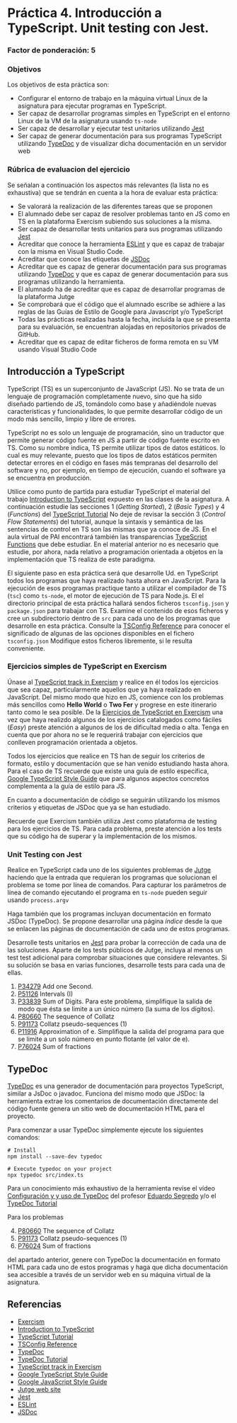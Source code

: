 # Práctica 4. Introducción a TypeScript. Unit testing con Jest.
### Factor de ponderación: 5

### Objetivos
Los objetivos de esta práctica son:
* Configurar el entorno de trabajo en la máquina virtual Linux de la asignatura para ejecutar programas en TypeScript.
* Ser capaz de desarrollar programas simples en TypeScript en el entorno Linux de la VM de la asignatura usando
  `ts-node`
* Ser capaz de desarrollar y ejecutar test unitarios utilizando
  [Jest](https://jestjs.io/)
* Ser capaz de generar documentación para sus programas TypeScript utilizando
  [TypeDoc](https://typedoc.org/)
  y de visualizar dicha documentación en un servidor web

### Rúbrica de evaluacion del ejercicio
Se señalan a continuación los aspectos más relevantes (la lista no es exhaustiva)
que se tendrán en cuenta a la hora de evaluar esta práctica:
* Se valorará la realización de las diferentes tareas que se proponen
* El alumnado debe ser capaz de resolver problemas tanto en JS como en TS en la plataforma Exercism subiendo sus soluciones a la misma.
* Ser capaz de desarrollar tests unitarios para sus programas utilizando
  [Jest](https://jestjs.io/)
* Acreditar que conoce la herramienta 
  [ESLint](https://eslint.org/)
y que es capaz de trabajar con la misma en Visual Studio Code.
* Acreditar que conoce las etiquetas de 
  [JSDoc](https://jsdoc.app/)
* Acreditar que es capaz de generar documentación para sus programas utilizando
  [TypeDoc](https://typedoc.org/)
y que es capaz de generar documentación para sus programas utilizando la herramienta.
* El alumnado ha de acreditar que es capaz de desarrollar programas de la plataforma Jutge
* Se comprobará que el código que el alumnado escribe se adhiere a las reglas de las Guías de Estilo de Google
  para Javascript y/o TypeScript
* Todas las prácticas realizadas hasta la fecha, incluída la que se presenta para su evaluación, se encuentran alojadas en repositorios privados de GitHub.
* Acreditar que es capaz de editar ficheros de forma remota en su VM usando Visual Studio Code

## Introducción a TypeScript
TypeScript (TS) es un superconjunto de JavaScript (JS). 
No se trata de un lenguaje de programación completamente nuevo, sino que ha sido diseñado 
partiendo de JS, tomándolo como base y añadiéndole nuevas características y funcionalidades, 
lo que permite desarrollar código de un modo más sencillo, limpio y libre de errores.

TypeScript no es solo un lenguaje de programación, sino un traductor que permite generar código fuente 
en JS a partir de código fuente escrito en TS. 
Como su nombre indica, TS permite utilizar tipos de datos estáticos. 
lo cual es muy relevante, puesto que los tipos de datos estáticos permiten detectar errores en el código 
en fases más tempranas del desarrollo del software y no, por ejemplo, en tiempo de ejecución, cuando el 
software ya se encuentra en producción.

Utilice como punto de partida para estudiar TypeScript el material del trabajo
[Introduction to
TypeScript](https://github.com/ULL-ESIT-PAI-2023-2024/2023-2024-pai-introduction-to-ts-introduction-to-ts.git)
expuesto en las clases de la asignatura.
A continuación estudie las secciones 1 (*Getting Started*), 2 (*Basic Types*) y 4 (*Functions*) del
[TypeScript Tutorial](https://www.typescripttutorial.net/)
No deje de revisar la sección 3 (*Control Flow Statements*) del tutorial, aunque la sintaxis y semántica de las 
sentencias de control en TS son las mismas que ya conoce de JS.
En el aula virtual de PAI encontrará también las transparencias
[TypeScript Functions](https://campusingenieriaytecnologia2324.ull.es/mod/url/view.php?id=5202)
que debe estudiar.
En el material anterior no es necesario que estudie, por ahora, nada relativo a programación orientada a objetos en
la implementación que TS realiza de este paradigma.

El siguiente paso en esta práctica será que desarrolle Ud. en TypeScript todos los programas que haya realizado
hasta ahora en JavaScript.
Para la ejecución de esos programas practique tanto a utilizar el compilador de TS (`tsc`)  como
`ts-node`, el motor de ejecución de TS para Node.js.
El el directorio principal de esta práctica hallará sendos ficheros
`tsconfig.json` y `package.json` para trabajar con TS.
Examine el contenido de esos ficheros y cree un subdirectorio dentro de `src` para cada uno de los programas
que desarrolle en esta práctica.
Consulte la
[TSConfig Reference](https://www.typescriptlang.org/tsconfig)
para conocer el significado de algunas de las opciones disponibles en el fichero `tsconfig.json`
Modifique estos ficheros libremente, si le resulta conveniente.

### Ejercicios simples de TypeScript en Exercism
Únase al
[TypeScript track in Exercism](https://exercism.org/tracks/typescript)
y realice en él todos los ejercicios que sea capaz, particularmente aquellos que ya haya realizado en JavaScript.
Del mismo modo que hizo en JS, comience con los problemas más sencillos como **Hello World** o **Two Fer** y progrese
en este itinerario tanto como le sea posible.
De la 
[Ejercicios de TypeScript en Exercism](https://exercism.org/tracks/typescript/exercises)
una vez que haya realizdo algunos de los ejercicios catalogados como fáciles (*Easy*) preste atención a
algunos de los de dificultad media o alta.
Tenga en cuenta que por ahora no se le requerirá trabajar con ejercicios que conlleven programación orientada a objetos.

Todos los ejercicios que realice en TS han de seguir los criterios de formato, estilo y documentación que
se han venido estudiando hasta ahora.
Para el caso de TS recuerde que existe una guía de estilo específica,
[Google TypeScript Style Guide](https://google.github.io/styleguide/tsguide.html)
que para algunos aspectos concretos complementa a la guía de estilo para JS.

En cuanto a documentación de código se seguirán utilizando los mismos criterios y etiquetas de JSDoc que ya
se han estudiado.

Recuerde que Exercism también utiliza Jest como plataforma de testing para los ejercicios de TS.
Para cada problema, preste atención a los tests que su código ha de superar y la implementación de los mismos.

### Unit Testing con Jest
Realice en TypeScript cada uno de los siguientes problemas de
[Jutge](https://jutge.org/)
haciendo que la entrada que requieran los programas que solucionan el problema se tome por línea de comandos.
Para capturar los parámetros de línea de comando ejecutando el programa en `ts-node` pueden seguir usando
`process.argv`

Haga también que los programas incluyan documentación en formato JSDoc (TypeDoc). 
Se propone desarrollar una página *índice* desde la que se enlacen las páginas de documentación de cada uno de
estos programas.

Desarrolle tests unitarios en 
[Jest](https://jestjs.io/)
para probar la corrección de cada una de las soluciones.
Aparte de los tests públicos de Jutge, incluya al menos un test test adicional para comprobar situaciones que
considere relevantes.
Si su solución se basa en varias funciones, desarrolle tests para cada una de ellas.

1. [P34279](https://jutge.org/problems/P34279) Add one Second.
2. [P51126](https://jutge.org/problems/P51126) Intervals (I)
3. [P33839](https://jutge.org/problems/P33839) Sum of Digits. Para este problema, simplifique la salida de
modo que ésta se limite a un único número (la suma de los dígitos).
4. [P80660](https://jutge.org/problems/P80660) The sequence of Collatz
5. [P91173](https://jutge.org/problems/P91173_en) Collatz pseudo-sequences (1)
6. [P11916](https://jutge.org/problems/P11916_en) Approximation of e. Simplifique la salida del programa para
que se limite a un solo número en punto flotante (el valor de e).
7. [P76024](https://jutge.org/problems/P76024_en) Sum of fractions

## TypeDoc
[TypeDoc](https://typedoc.org/)
es una generador de documentación para proyectos TypeScript, similar a JsDoc o javadoc.
Funciona del mismo modo que JSDoc: la herramienta extrae los comentarios de documentación directamente del código fuente
genera un sitio web de documentación HTML para el proyecto.

Para comenzar a usar TypeDoc simplemente ejecute los siguientes comandos:
```
# Install
npm install --save-dev typedoc

# Execute typedoc on your project
npx typedoc src/index.ts
```
Para un conocimiento más exhaustivo de la herramienta revise el vídeo
[Configuración y y uso de TypeDoc](https://drive.google.com/file/d/19LLLCuWg7u0TjjKz9q8ZhOXgbrKtPUme/view)
del profesor 
[Eduardo Segredo](https://portalciencia.ull.es/investigadores/80784/detalle)
y/o el
[TypeDoc Tutorial](https://cancerberosgx.github.io/javascript-documentation-examples/examples/typedoc-tutorial-basic/docs/docco/src/index.html#:~:text=TypeDoc%20is%20an%20API%20documentation,HTML%20documentation%20website%20for%20you.)

Para los problemas 

4. [P80660](https://jutge.org/problems/P80660) The sequence of Collatz
5. [P91173](https://jutge.org/problems/P91173_en) Collatz pseudo-sequences (1)
7. [P76024](https://jutge.org/problems/P76024_en) Sum of fractions

del apartado anterior, genere con TypeDoc la documentación en formato HTML para cada uno de estos programas y haga que dicha documentación 
sea accesible a través de un servidor web en su máquina virtual de la asignatura.

## Referencias
* [Exercism](https://exercism.io/)
* [Introduction to TypeScript](https://github.com/alu0101329888/Introduction-to-TypeScript)
* [TypeScript Tutorial](https://www.typescripttutorial.net/)
* [TSConfig Reference](https://www.typescriptlang.org/tsconfig)
* [TypeDoc](https://typedoc.org/)
* [TypeDoc Tutorial](https://cancerberosgx.github.io/javascript-documentation-examples/examples/typedoc-tutorial-basic/docs/docco/src/index.html#:~:text=TypeDoc%20is%20an%20API%20documentation,HTML%20documentation%20website%20for%20you.)
* [TypeScript track in Exercism](https://exercism.org/tracks/typescript)
* [Google TypeScript Style Guide](https://google.github.io/styleguide/tsguide.html)
* [Google JavaScript Style Guide](https://google.github.io/styleguide/jsguide.html)
* [Jutge web site](https://jutge.org/)
* [Jest](https://jestjs.io/)
* [ESLint](https://eslint.org/)
* [JSDoc](https://jsdoc.app/)
